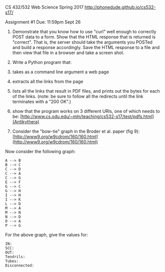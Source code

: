 CS 432/532 Web Science
Spring 2017
http://phonedude.github.io/cs532-s17/

Assignment #1
Due: 11:59pm Sept 26

1.  Demonstrate that you know how to use "curl" well enough to
correctly POST data to a form.  Show that the HTML response that
is returned is "correct".  That is, the server should take the
arguments you POSTed and build a response accordingly.  Save the
HTML response to a file and then view that file in a browser and
take a screen shot.

2.  Write a Python program that:

  1. takes as a command line argument a web page
  2. extracts all the links from the page
  3. lists all the links that result in PDF files, and prints out the bytes for each of the links.  (note: be sure to follow all the redirects until the link terminates with a "200 OK".)
  4. show that the program works on 3 different URIs, one of which needs to be: [http://www.cs.odu.edu/~mln/teaching/cs532-s17/test/pdfs.html](Antikythera)

3.  Consider the "bow-tie" graph in the Broder et al. paper (fig 9): [http://www9.org/w9cdrom/160/160.html](http://www9.org/w9cdrom/160/160.html)

Now consider the following graph:

    A --> B
    B --> C
    C --> D
    C --> A
    C --> G
    E --> F
    G --> C
    G --> H
    I --> H
    I --> K
    L --> D
    M --> A
    M --> N
    N --> D
    O --> A
    P --> G 
    
For the above graph, give the values for:

    IN: 
    SCC: 
    OUT: 
    Tendrils: 
    Tubes: 
    Disconnected:
